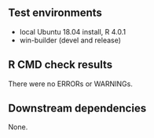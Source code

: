 ## Test environments

* local Ubuntu 18.04 install, R 4.0.1
* win-builder (devel and release)

## R CMD check results

There were no ERRORs or WARNINGs.

## Downstream dependencies

None.


